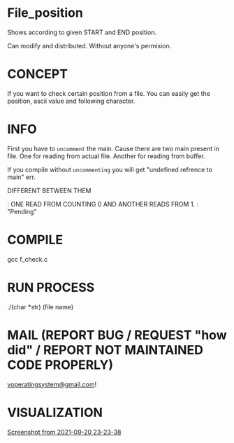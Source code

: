 # File_position
Shows according to given START and END position.

Can modify and distributed. Without anyone's permision.

# CONCEPT
If you want to check certain position from a file. You can easily get the position, ascii value and following character.

# INFO
First you have to `uncomment` the main.
Cause there are two main present in file.
One for reading from actual file.
Another for reading from buffer.

If you compile without `uncommenting` you will get "undefined refrence to main" err.

DIFFERENT BETWEEN THEM 

: ONE READ FROM COUNTING 0 AND ANOTHER READS FROM 1.
: "Pending"

# COMPILE
gcc f_check.c

# RUN PROCESS
./(char *str) (file name)

# MAIL (REPORT BUG / REQUEST "how did" / REPORT NOT MAINTAINED CODE PROPERLY)
voperatingsystem@gmail.com!

# VISUALIZATION
[Screenshot from 2021-09-20 23-23-38](https://user-images.githubusercontent.com/82939199/134048505-34423f67-aa35-4ff7-8a8e-fb6fa7cf2f34.png)

